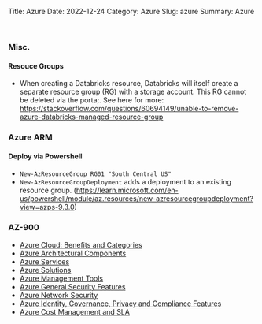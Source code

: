 Title: Azure
Date: 2022-12-24
Category: Azure
Slug: azure
Summary: Azure

<br>

### Misc.

#### Resouce Groups

* When creating a Databricks resource, Databricks will itself create a separate resource group (RG) with a storage account. This RG cannot be deleted via the porta;. See here for more: https://stackoverflow.com/questions/60694149/unable-to-remove-azure-databricks-managed-resource-group

### Azure ARM

#### Deploy via Powershell

* `New-AzResourceGroup RG01 "South Central US"`
* `New-AzResourceGroupDeployment` adds a deployment to an existing resource group. (https://learn.microsoft.com/en-us/powershell/module/az.resources/new-azresourcegroupdeployment?view=azps-9.3.0)

### AZ-900

* [Azure Cloud: Benefits and Categories]({filename}./azure_cloud_concepts.md)
* [Azure Architectural Components]({filename}./azure_architectural_components.md)
* [Azure Services]({filename}./azure_services.md)
* [Azure Solutions]({filename}./azure_solutions.md)
* [Azure Management Tools]({filename}./azure_management_tools.md)
* [Azure General Security Features]({filename}./azure_general_security_features.md)
* [Azure Network Security]({filename}./azure_network_security.md)
* [Azure Identity, Governance, Privacy and Compliance Features]({filename}./azure_identity_governance_privacy_compliance.md)
* [Azure Cost Management and SLA]({filename}./azure_cost_management_and_sla.md)
